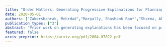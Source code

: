 ```yaml
---
title: "Order Matters: Generating Progressive Explanations for Planning Tasks in Human-Robot Teaming"
date: 2020-05-01
authors: ["Zakershahrak, Mehrdad","Marpally, Shashank Rao*","Sharma, Akshay","Gong, Ze","Zhang, Yu"]
publication_types: ["3"]
abstract: "Prior work on generating explanations has been focused on providing the rationale behind the robot's decision making. While these approaches provide the right explanations from the explainer's perspective, they fail to heed the cognitive requirement of understanding an explanation from the explainee's perspective. In this work, we set out to address this issue from a planning context by considering the order of information provided in an explanation, which is referred to as the progressiveness of explanations. Progressive explanations contribute to a better understanding by minimizing the cumulative cognitive effort required for understanding all the information in an explanation. As a result, such explanations are easier to understand. Given the sequential nature of communicating information, a general formulation based on goal-based Markov Decision Processes for generating progressive explanation is presented. The reward function of this MDP is learned via inverse reinforcement learning based on explanations that are provided by human subjects. Our method is evaluated in an escape-room domain. The results show that our progressive explanation generation method reduces the cognitive load over two baselines."
featured: false
arxiv preprint: https://arxiv.org/pdf/2004.07822.pdf
---
```

